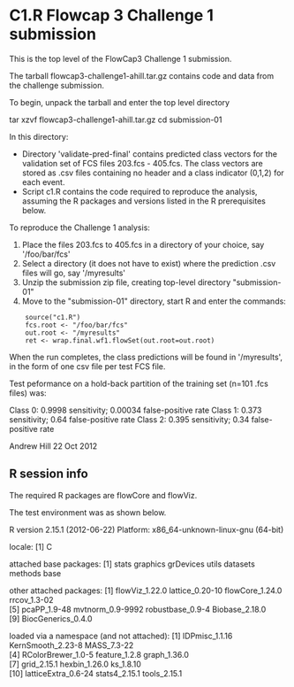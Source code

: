 # C1.R Flowcap 3 Challenge 1 submission

This is the top level of the FlowCap3 Challenge 1 submission.

The tarball flowcap3-challenge1-ahill.tar.gz contains code and data from the challenge submission.

To begin, unpack the tarball and enter the top level directory

tar xzvf flowcap3-challenge1-ahill.tar.gz 
cd submission-01

In this directory:
* Directory 'validate-pred-final' contains predicted class vectors for the validation set of FCS files 203.fcs - 405.fcs.  The class vectors are stored as .csv files containing no header and a class indicator (0,1,2) for each event.
* Script c1.R contains the code required to reproduce the analysis, assuming the R packages and versions listed in the R prerequisites below.


To reproduce the Challenge 1 analysis:

1.  Place the files 203.fcs to 405.fcs in a directory of your choice, say '/foo/bar/fcs'
2.  Select a directory (it does not have to exist) where the prediction .csv files will go, say '/myresults'
3.  Unzip the submission zip file, creating top-level directory "submission-01"
4.  Move to the "submission-01" directory, start R and enter the commands:

~~~~
    source("c1.R")
    fcs.root <- "/foo/bar/fcs"
    out.root <- "/myresults"
    ret <- wrap.final.wf1.flowSet(out.root=out.root)
~~~~

When the run completes, the class predictions will be found in '/myresults', in the form of one csv file per test FCS file.

Test peformance on a hold-back partition of the training set (n=101 .fcs files) was:

Class 0: 0.9998 sensitivity; 0.00034 false-positive rate
Class 1: 0.373 sensitivity; 0.64 false-positive rate
Class 2: 0.395 sensitivity; 0.34 false-positive rate

Andrew Hill
22 Oct 2012

R session info
--------------

The required R packages are flowCore and flowViz.

The test environment was as shown below.

R version 2.15.1 (2012-06-22)
Platform: x86_64-unknown-linux-gnu (64-bit)

locale:
[1] C

attached base packages:
[1] stats     graphics  grDevices utils     datasets  methods   base     

other attached packages:
[1] flowViz_1.22.0     lattice_0.20-10    flowCore_1.24.0    rrcov_1.3-02      
[5] pcaPP_1.9-48       mvtnorm_0.9-9992   robustbase_0.9-4   Biobase_2.18.0    
[9] BiocGenerics_0.4.0

loaded via a namespace (and not attached):
 [1] IDPmisc_1.1.16      KernSmooth_2.23-8   MASS_7.3-22        
 [4] RColorBrewer_1.0-5  feature_1.2.8       graph_1.36.0       
 [7] grid_2.15.1         hexbin_1.26.0       ks_1.8.10          
[10] latticeExtra_0.6-24 stats4_2.15.1       tools_2.15.1       


